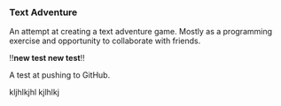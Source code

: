 ### Text Adventure

An attempt at creating a text adventure game. Mostly as a programming exercise and opportunity to collaborate with friends.

!!__new test new test__!!

A test at pushing to GitHub.

kljhlkjhl
kjlhlkj